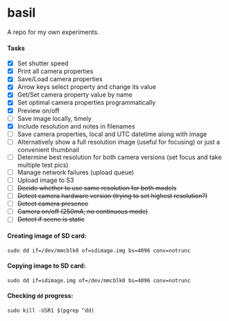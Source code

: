 # basil

A repo for my own experiments.


#### Tasks

- [x] Set shutter speed
- [x] Print all camera properties
- [x] Save/Load camera properties
- [x] Arrow keys select property and change its value
- [x] Get/Set camera property value by name
- [x] Set optimal camera properties programmatically
- [x] Preview on/off
- [ ] Save image locally, timely
- [x] Include resolution and notes in filenames
- [ ] Save camera properties, local and UTC datetime along with image
- [ ] Alternatively show a full resolution image (useful for focusing) or just a convenient thumbnail
- [ ] Determine best resolution for both camera versions (set focus and take multiple test pics)
- [ ] Manage network failures (upload queue)
- [ ] Upload image to S3
- [ ] ~~Decide whether to use same resolution for both models~~
- [ ] ~~Detect camera hardware version (trying to set highest resolution?)~~
- [ ] ~~Detect camera presence~~
- [ ] ~~Camera on/off (250mA, no continuous mode)~~
- [ ] ~~Detect if scene is static~~

#### Creating image of SD card:
```
sudo dd if=/dev/mmcblk0 of=sdimage.img bs=4096 conv=notrunc
```

#### Copying image to SD card:
```
sudo dd if=sdimage.img of=/dev/mmcblk0 bs=4096 conv=notrunc
```

#### Checking `dd` progress:
```
sudo kill -USR1 $(pgrep ^dd)
```





